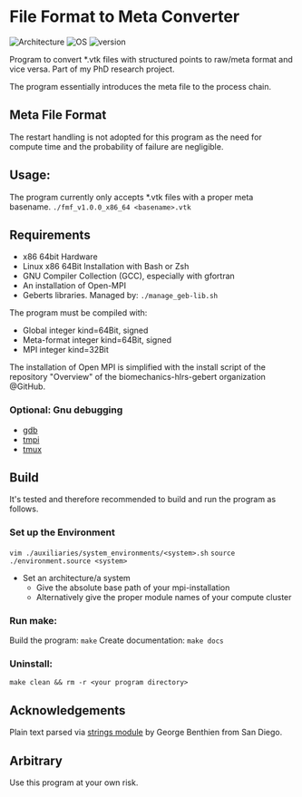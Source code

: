 # File Format to Meta Converter
![Architecture](https://img.shields.io/badge/Architecture-x86_64-green)
![OS](https://img.shields.io/badge/OS-Linux-green)
![version](https://img.shields.io/badge/version-1.0.0-green)

Program to convert \*.vtk files with structured points to raw/meta format and vice versa. Part of my PhD research project. 

The program essentially introduces the meta file to the process chain.
##  Meta File Format
The restart handling is not adopted for this program as the need for compute time and the probability of failure are negligible.
## Usage:
The program currently only accepts *.vtk files with a proper meta basename.
```./fmf_v1.0.0_x86_64 <basename>.vtk```

## Requirements
* x86 64bit Hardware
* Linux x86 64Bit Installation with Bash or Zsh
* GNU Compiler Collection (GCC), especially with gfortran
* An installation of Open-MPI
* Geberts libraries. Managed by: ```./manage_geb-lib.sh```

The program must be compiled with:
* Global integer kind=64Bit, signed
* Meta-format integer kind=64Bit, signed
* MPI integer kind=32Bit

The installation of Open MPI is simplified with the install script of the repository "Overview" of the biomechanics-hlrs-gebert organization @GitHub.
### Optional: Gnu debugging
* [gdb](https://www.gnu.org/software/gdb/)
* [tmpi](https://github.com/Azrael3000/tmpi)
* [tmux](https://github.com/tmux/tmux/wiki)
## Build
It's tested and therefore recommended to build and run the program as follows.
### Set up the Environment
```vim ./auxiliaries/system_environments/<system>.sh```
```source ./environment.source <system>``` 

* Set an architecture/a system
  * Give the absolute base path of your mpi-installation
  * Alternatively give the proper module names of your compute cluster

### Run make:
Build the program:    ```make```
Create documentation: ```make docs```

### Uninstall:
```make clean && rm -r <your program directory>```
## Acknowledgements 
Plain text parsed via [strings module](https://gbenthien.net/strings/index.html) by George Benthien from San Diego.
## Arbitrary
Use this program at your own risk.

